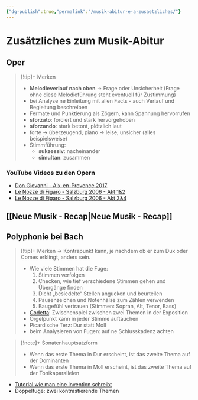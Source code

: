 ```yaml
---
{"dg-publish":true,"permalink":"/musik-abitur-e-a-zusaetzliches/"}
---
```


# Zusätzliches zum Musik-Abitur
## Oper
> [!tip]+ Merken
> - **Melodieverlauf nach oben** → Frage oder Unsicherheit (Frage ohne diese Melodieführung steht eventuell für Zustimmung)
> - bei Analyse ne Einleitung mit allen Facts - auch Verlauf und Begleitung beschreiben
> - Fermate und Punktierung als Zögern, kann Spannung hervorrufen
> - **sforzato**: forciert und stark hervorgehoben
> - **sforzando**: stark betont, plötzlich laut
> - forte → überzeugend, piano → leise, unsicher (alles beispielsweise)
> - Stimmführung:
> 	- **sukzessiv**: nacheinander
> 	- **simultan**: zusammen

### YouTube Videos zu den Opern
- [Don Giovanni - Aix-en-Provence 2017](https://www.youtube.com/watch?v=8wEMzWH52FA)
- [Le Nozze di Figaro - Salzburg 2006 - Akt 1&2](https://www.youtube.com/watch?v=OvHwfMycXTU&pp=ygUUZmlnYXJvIHNhbHpidXJnIDIwMDY%3D)
- [Le Nozze di Figaro - Salzburg 2006 - Akt 3&4](https://www.youtube.com/watch?v=SVyxjDNStWM&pp=ygUUZmlnYXJvIHNhbHpidXJnIDIwMDY%3D)
## [[Neue Musik - Recap\|Neue Musik - Recap]]
## Polyphonie bei Bach
> [!tip]+ Merken
> → Kontrapunkt kann, je nachdem ob er zum Dux oder Comes erklingt, anders sein.
> - Wie viele Stimmen hat die Fuge:
> 	1. Stimmen verfolgen
> 	2. Checken, wie tief verschiedene Stimmen gehen und Übergänge finden
> 	3. Dicht „besiedelte“ Stellen angucken und beurteilen
> 	4. Pausenzeichen und Notenhälse zum Zählen verwenden
> 	5. Baugefühl vertrauen (Stimmen: Sopran, Alt, Tenor, Bass)
> - [Codetta](https://www.earsense.org/Earsense/WTC/Vocabulary/codetta.html): Zwischenspiel zwischen zwei Themen in der Exposition
> - Orgelpunkt kann in jeder Stimme auftauchen
> - Picardische Terz: Dur statt Moll
> - beim Analysieren von Fugen: auf ne Schlusskadenz achten

> [!note]+ Sonatenhauptsatzform
> - Wenn das erste Thema in Dur erscheint, ist das zweite Thema auf der Dominanten
> - Wenn das erste Thema in Moll erscheint, ist das zweite Thema auf der Tonikaparallelen
- [Tutorial wie man eine Invention schreibt](https://openmusic.academy/docs/w9NWKDfZPgMbVh5YUnPbk1/musikhochschule-stiluebung-barock-zweistimmiger-kontrapunkt-invention)
- Doppelfuge: zwei kontrastierende Themen
